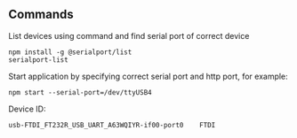 ## Commands
List devices using command and find serial port of correct device
```
npm install -g @serialport/list
serialport-list
```

Start application by specifying correct serial port and http port, for example:
```
npm start --serial-port=/dev/ttyUSB4
```

Device ID:
```
usb-FTDI_FT232R_USB_UART_A63WQIYR-if00-port0	FTDI
```
